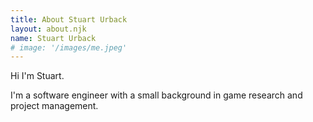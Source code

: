```yaml
---
title: About Stuart Urback
layout: about.njk
name: Stuart Urback
# image: '/images/me.jpeg'
---
```


Hi I'm Stuart.

I'm a software engineer with a small background in game research and project management.
